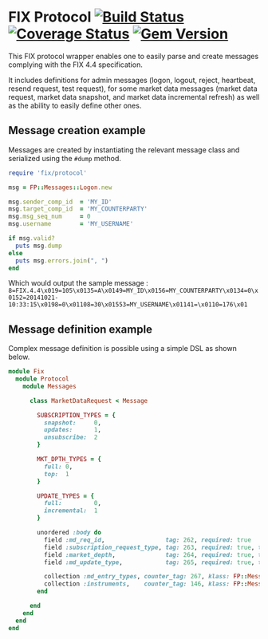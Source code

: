 FIX Protocol [![Build Status](https://secure.travis-ci.org/Paymium/fix-protocol.png?branch=master)](http://travis-ci.org/Paymium/fix-protocol) [![Coverage Status](https://img.shields.io/coveralls/Paymium/fix-protocol.svg)](https://coveralls.io/r/Paymium/fix-protocol?branch=master) [![Gem Version](https://badge.fury.io/rb/fix-protocol.svg)](http://badge.fury.io/rb/fix-protocol)
=

This FIX protocol wrapper enables one to easily parse and create messages complying with the FIX 4.4 specification. 

It includes definitions for admin messages (logon, logout, reject, heartbeat, resend request, test request), for some market data messages (market data request, market data snapshot, and market data incremental refresh) as well as the ability to easily define other ones.

## Message creation example

Messages are created by instantiating the relevant message class and serialized using the `#dump` method.

````ruby
require 'fix/protocol'

msg = FP::Messages::Logon.new

msg.sender_comp_id  = 'MY_ID'
msg.target_comp_id  = 'MY_COUNTERPARTY'
msg.msg_seq_num     = 0
msg.username        = 'MY_USERNAME'

if msg.valid?
  puts msg.dump
else
  puts msg.errors.join(", ")
end
````

Which would output the sample message : `8=FIX.4.4\x019=105\x0135=A\x0149=MY_ID\x0156=MY_COUNTERPARTY\x0134=0\x0152=20141021-10:33:15\x0198=0\x01108=30\x01553=MY_USERNAME\x01141=\x0110=176\x01`


## Message definition example

Complex message definition is possible using a simple DSL as shown below.

````ruby
module Fix 
  module Protocol
    module Messages

      class MarketDataRequest < Message

        SUBSCRIPTION_TYPES = { 
          snapshot:     0,  
          updates:      1,  
          unsubscribe:  2
        }   

        MKT_DPTH_TYPES = { 
          full: 0,
          top:  1
        }   

        UPDATE_TYPES = { 
          full:         0,  
          incremental:  1
        }   

        unordered :body do
          field :md_req_id,                 tag: 262, required: true
          field :subscription_request_type, tag: 263, required: true, type: :integer, mapping: SUBSCRIPTION_TYPES
          field :market_depth,              tag: 264, required: true, type: :integer, mapping: MKT_DPTH_TYPES
          field :md_update_type,            tag: 265, required: true, type: :integer, mapping: UPDATE_TYPES

          collection :md_entry_types, counter_tag: 267, klass: FP::Messages::MdEntryType
          collection :instruments,    counter_tag: 146, klass: FP::Messages::Instrument  
        end 

      end 
    end 
  end 
end
````


